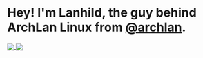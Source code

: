 # Hey! I'm Lanhild, the guy behind ArchLan Linux from [@archlan](https://archlan.github.io).
<a href="https://github.com/anuraghazra/github-readme-stats">
  <img align="center" src="https://github-readme-stats.vercel.app/api?username=Lanhild&theme=dark&show_icons=true" />
</a>
<a href="https://github.com/anuraghazra/convoychat">
  <img align="center" src="https://github-readme-stats.vercel.app/api/top-langs/?username=Lanhild&langs_count=10&layout=compact&theme=dark&show_icons=true" />
</a>
